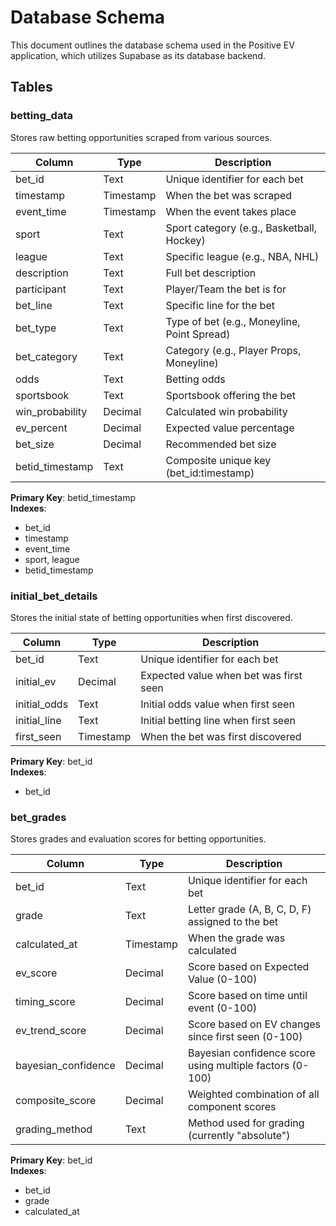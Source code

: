 # Database Schema

This document outlines the database schema used in the Positive EV application, which utilizes Supabase as its database backend.

## Tables

### betting_data

Stores raw betting opportunities scraped from various sources.

| Column | Type | Description |
|--------|------|-------------|
| bet_id | Text | Unique identifier for each bet |
| timestamp | Timestamp | When the bet was scraped |
| event_time | Timestamp | When the event takes place |
| sport | Text | Sport category (e.g., Basketball, Hockey) |
| league | Text | Specific league (e.g., NBA, NHL) |
| description | Text | Full bet description |
| participant | Text | Player/Team the bet is for |
| bet_line | Text | Specific line for the bet |
| bet_type | Text | Type of bet (e.g., Moneyline, Point Spread) |
| bet_category | Text | Category (e.g., Player Props, Moneyline) |
| odds | Text | Betting odds |
| sportsbook | Text | Sportsbook offering the bet |
| win_probability | Decimal | Calculated win probability |
| ev_percent | Decimal | Expected value percentage |
| bet_size | Decimal | Recommended bet size |
| betid_timestamp | Text | Composite unique key (bet_id:timestamp) |

**Primary Key**: betid_timestamp  
**Indexes**:  
- bet_id  
- timestamp  
- event_time  
- sport, league  
- betid_timestamp

### initial_bet_details

Stores the initial state of betting opportunities when first discovered.

| Column | Type | Description |
|--------|------|-------------|
| bet_id | Text | Unique identifier for each bet |
| initial_ev | Decimal | Expected value when bet was first seen |
| initial_odds | Text | Initial odds value when first seen |
| initial_line | Text | Initial betting line when first seen |
| first_seen | Timestamp | When the bet was first discovered |

**Primary Key**: bet_id  
**Indexes**:  
- bet_id

### bet_grades

Stores grades and evaluation scores for betting opportunities.

| Column | Type | Description |
|--------|------|-------------|
| bet_id | Text | Unique identifier for each bet |
| grade | Text | Letter grade (A, B, C, D, F) assigned to the bet |
| calculated_at | Timestamp | When the grade was calculated |
| ev_score | Decimal | Score based on Expected Value (0-100) |
| timing_score | Decimal | Score based on time until event (0-100) |
| ev_trend_score | Decimal | Score based on EV changes since first seen (0-100) |
| bayesian_confidence | Decimal | Bayesian confidence score using multiple factors (0-100) |
| composite_score | Decimal | Weighted combination of all component scores |
| grading_method | Text | Method used for grading (currently "absolute") |

**Primary Key**: bet_id  
**Indexes**:  
- bet_id
- grade
- calculated_at